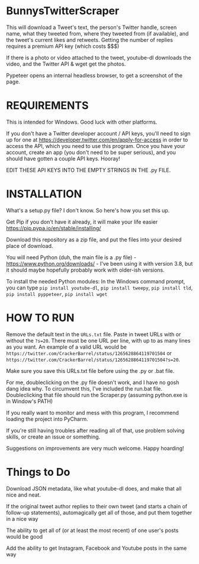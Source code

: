 # BunnysTwitterScraper

This will download a Tweet's text, the person's Twitter handle, screen name, what they tweeted from, where they tweeted from (if available), and the tweet's current likes and retweets. Getting the number of replies requires a premium API key (which costs $$$)

If there is a photo or video attached to the tweet, youtube-dl downloads the video, and the Twitter API & wget get the photos.

Pypeteer opens an internal headless browser, to get a screenshot of the page.


# REQUIREMENTS
This is intended for Windows. Good luck with other platforms.

If you don't have a Twitter developer account / API keys, you'll need to sign up for one at https://developer.twitter.com/en/apply-for-access in order to access the API, which you need to use this program. Once you have your account, create an app (you don't need to be super serious), and you should have gotten a couple API keys. Hooray! 

EDIT THESE API KEYS INTO THE EMPTY STRINGS IN THE .py FILE.


# INSTALLATION

What's a setup.py file? I don't know. So here's how you set this up.

Get Pip if you don't have it already, it will make your life easier https://pip.pypa.io/en/stable/installing/

Download this repository as a zip file, and put the files into your desired place of download.

You will need Python (duh, the main file is a .py file) - https://www.python.org/downloads/ - I've been using it with version 3.8, but it should maybe hopefully probably work with older-ish versions.

To install the needed Python modules: In the Windows command prompt, you can type `pip install youtube-dl`, `pip install tweepy`, `pip install tld`, `pip install pyppeteer`, `pip install wget`


# HOW TO RUN
Remove the default text in the `URLs.txt` file. Paste in tweet URLs with or without the `?s=20`. There must be one URL per line, with up to as many lines as you want. An example of a valid URL would be `https://twitter.com/CrackerBarrel/status/1265628864119701504` or `https://twitter.com/CrackerBarrel/status/1265628864119701504?s=20`.

Make sure you save this URLs.txt file before using the .py or .bat file.

For me, doubleclicking on the .py file doesn't work, and I have no gosh dang idea why. To circumvent this, I've included the run.bat file. Doubleclicking that file should run the Scraper.py (assuming python.exe is in Window's PATH)

If you really want to monitor and mess with this program, I recommend loading the project into PyCharm.


If you're still having troubles after reading all of that, use problem solving skills, or create an issue or something.

Suggestions on improvements are very much welcome. Happy hoarding!







# Things to Do

Download JSON metadata, like what youtube-dl does, and make that all nice and neat.

If the original tweet author replies to their own tweet (and starts a chain of follow-up statements), automagically get all of those, and put them together in a nice way

The ability to get all of (or at least the most recent) of one user's posts would be good

Add the ability to get Instagram, Facebook and Youtube posts in the same way
